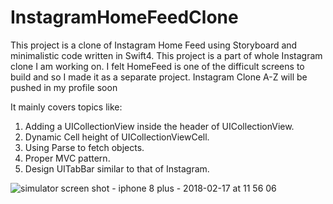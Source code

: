 # InstagramHomeFeedClone
This project is a clone of Instagram Home Feed using Storyboard and minimalistic code written in Swift4. This project is a part of whole Instagram clone I am working on. I felt HomeFeed is one of the difficult screens to build and so I made it as a separate project. Instagram Clone A-Z will be pushed in my profile soon

It mainly covers topics like:
1) Adding a UICollectionView inside the header of UICollectionView.
2) Dynamic Cell height of UICollectionViewCell.
3) Using Parse to fetch objects.
4) Proper MVC pattern.
5) Design UITabBar similar to that of Instagram.

![simulator screen shot - iphone 8 plus - 2018-02-17 at 11 56 06](https://user-images.githubusercontent.com/21070922/36338596-95c7a116-13d9-11e8-84fe-99f938034834.png)
